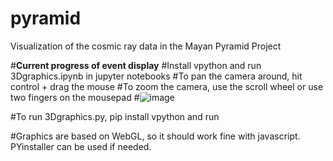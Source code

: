 # pyramid
Visualization of the cosmic ray data in the Mayan Pyramid Project

#**Current progress of event display**
#Install vpython and run 3Dgraphics.ipynb in jupyter notebooks
#To pan the camera around, hit control + drag the mouse
#To zoom the camera, use the scroll wheel or use two fingers on the mousepad
#![image](https://github.com/QuarkNet-HEP/pyramid/assets/69373081/5b8cd9c7-b2f2-45f2-97e5-0f0ab42cb8d0)

#To run 3Dgraphics.py, pip install vpython and run

#Graphics are based on WebGL, so it should work fine with javascript. PYinstaller can be used if needed.
